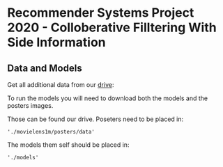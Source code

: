 # Recommender Systems Project 2020 - Colloberative Filltering With Side Information
## Data and Models
Get all additional data from our [drive](https://drive.google.com/drive/folders/1sr4tUfyMHK1b5Ct3wGEBgNEW8_DHDlXH?usp=sharing
):

To run the models you will need to download both the models and the posters images.

Those can be found our drive. Poseters need to be placed in:
```
'./movielens1m/posters/data'
```
The models them self should be placed in:
```
'./models'
```